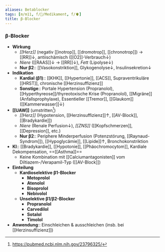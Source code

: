 ```yaml
---
aliases: Betablocker
tags: [m/m11, f/💊/Medikament, f/🫀]
title: β-Blocker
---
```

### β-Blocker
- **Wirkung**
	- *[[Herz]]* (negativ [[inotrop]], [[dromotrop]], [[chronotrop]]) → [[RR]]↓, antiischämisch ([[O2]]-Verbrauch↓)
	- *Niere* ([[RAAS]]↓ → [[RR]]↓), *Fett* (Lipolyse↓)
	- **Nur β2**:: [[Vasokonstriktion]], Glykogenolyse↓, Insulinsekretion↓ 
- **Indikation**
	- **Kardial (β1)**:: [[KHK]], [[Hypertonie]], [[ACS]], Supraventrikuläre [[HRST]], chronische [[Herzinsuffizienz]]
	- **Sonstige**:: Portale Hypertension (Propranolol), [[Hyperthyreose]]/thyreotoxische Krise (Propranolol), [[Migräne]] (Anfallsprophylaxe), Essentieller [[Tremor]], [[Glaukom]] ([[Kammerwasser]]↓)
- **[[UAW]]** (umstritten[^1])
	- *[[Herz]]* (Hypotension, [[Herzinsuffizienz]]↑, [[AV-Block]], [[Bradykardie]])
	- *Niere* (Renale Perfusion↓), *[[ZNS]]* ([[Kopfschmerzen]], [[Depression]], etc.)
	- **Nur β2**:: Periphere Minderperfusion (Potenzstörung, [[Raynaud-Syndrom]]), [[Hypoglycämie]], [[Lipide]]↑, Bronchokonstriktion
- **KI**:: [[Bradykardie]], [[Hypotonie]], [[Phäochromocytom]], Kardiale Dekompensation, ==[[Asthma]]==
	- Keine Kombination mit [[Calciumantagonisten]] vom Diltiazem-/Verapamil-Typ ([[AV-Block]])
- **Einteilung**
	- **Kardioselektive β1-Blocker**
		- **Metoprolol**
		- **Atenolol**
		- **Bisoprolol**
		- **Nebivolol**
	- **Unselektive β1/β2-Blocker**
		- **Propranolol**
		- **Carvedilol**
		- **Sotalol**
		- **Timolol**
- **Anwendung**:: Einschleichen & ausschleichen (insb. bei [[Herzinsuffizienz]])

[^1]: https://pubmed.ncbi.nlm.nih.gov/23796325/
